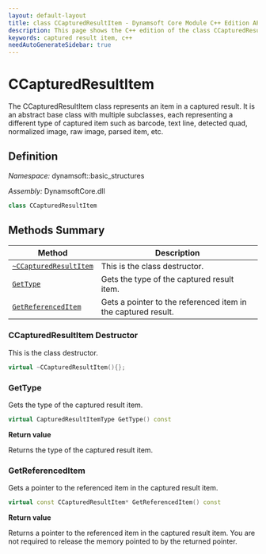 ```yaml
---
layout: default-layout
title: class CCapturedResultItem - Dynamsoft Core Module C++ Edition API Reference
description: This page shows the C++ edition of the class CCapturedResultItem in Dynamsoft Core Module.
keywords: captured result item, c++
needAutoGenerateSidebar: true
---
```


# CCapturedResultItem

The CCapturedResultItem class represents an item in a captured result. It is an abstract base class with multiple subclasses, each representing a different type of captured item such as barcode, text line, detected quad, normalized image, raw image, parsed item, etc.

## Definition

*Namespace:* dynamsoft::basic_structures

*Assembly:* DynamsoftCore.dll

```cpp
class CCapturedResultItem 
```

## Methods Summary

| Method                         | Description|
|--------------------------------|------------|
| [`~CCapturedResultItem`](#ccapturedresultitem-destructor) | This is the class destructor.                                                                                                |
| [`GetType`](#gettype)              | Gets the type of the captured result item.                                                                                                       |
| [`GetReferencedItem`](#getreferenceditem)    | Gets a pointer to the referenced item in the captured result.                                                                                      |

### CCapturedResultItem Destructor

This is the class destructor.

```cpp
virtual ~CCapturedResultItem(){};
```

### GetType

Gets the type of the captured result item.

```cpp
virtual CapturedResultItemType GetType() const
```

**Return value**

Returns the type of the captured result item.

### GetReferencedItem

Gets a pointer to the referenced item in the captured result item.

```cpp
virtual const CCapturedResultItem* GetReferencedItem() const
```

**Return value**

Returns a pointer to the referenced item in the captured result item. You are not required to release the memory pointed to by the returned pointer.

